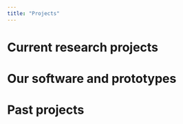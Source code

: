 ```yaml
---
title: "Projects"
---
```



# Current research projects


# Our software and prototypes


# Past projects


